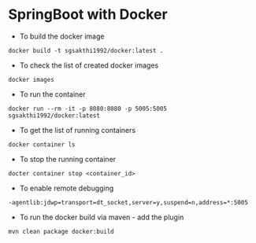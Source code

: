 # SpringBoot with Docker


* To build the docker image

`docker build -t sgsakthi1992/docker:latest .`

* To check the list of created docker images

`docker images`

* To run the container

`docker run --rm -it -p 8080:8080 -p 5005:5005 sgsakthi1992/docker:latest`

* To get the list of running containers

`docker container ls`

* To stop the running container

`docter container stop <container_id>`

* To enable remote debugging

`-agentlib:jdwp=transport=dt_socket,server=y,suspend=n,address=*:5005`

* To run the docker build via maven - add the plugin

`mvn clean package docker:build`
